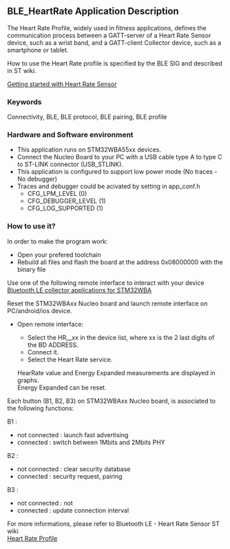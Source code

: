 ## __BLE_HeartRate Application Description__

The Heart Rate Profile, widely used in fitness applications, defines the communication process between a GATT-server of a Heart Rate Sensor device, such as a wrist band, and a GATT-client Collector device, such as a smartphone or tablet.

How to use the Heart Rate profile is specified by the BLE SIG and described in ST wiki.  

<a href="https://wiki.st.com/stm32mcu/wiki/Connectivity:STM32WBA_HeartRate#Heart_Rate_Profile"> Getting started with Heart Rate Sensor</a>

### __Keywords__

Connectivity, BLE, BLE protocol, BLE pairing, BLE profile

### __Hardware and Software environment__

  - This application runs on STM32WBA55xx devices.
  - Connect the Nucleo Board to your PC with a USB cable type A to type C to ST-LINK connector (USB_STLINK). 
  - This application is configured to support low power mode (No traces - No debugger) 
  - Traces and debugger could be acivated by setting in app_conf.h  
    - CFG_LPM_LEVEL (0)
    - CFG_DEBUGGER_LEVEL (1)
    - CFG_LOG_SUPPORTED (1)

### __How to use it?__

In order to make the program work:
 - Open your prefered toolchain
 - Rebuild all files and flash the board at the address 0x08000000 with the binary file

Use one of the following remote interface to interact with your device <a href="https://wiki.st.com/stm32mcu/wiki/Connectivity:BLE_smartphone_applications#Bluetooth-C2-AE_LE_collector_applications_for_STM32WBA
"> Bluetooth LE collector applications for STM32WBA</a>

Reset the STM32WBAxx Nucleo board and launch remote interface on PC/android/ios device. 

- Open remote interface:  
  - Select the HR__xx in the device list, where xx is the 2 last digits of the BD ADDRESS.  
  - Connect it.  
  - Select the Heart Rate service.
  
  HearRate value and Energy Expanded measurements are displayed in graphs.  
  Energy Expanded can be reset.

Each button (B1, B2, B3) on STM32WBAxx Nucleo board, is associated to the following functions:

B1 : 
- not connected : launch fast advertising
- connected     : switch between 1Mbits and 2Mbits PHY

B2 :
- not connected : clear security database
- connected     : security request, pairing

B3 :
- not connected : not
- connected     : update connection interval

For more informations, please refer to Bluetooth LE - Heart Rate Sensor ST wiki  
<a href="https://wiki.st.com/stm32mcu/wiki/Connectivity:STM32WBA_HeartRate#Heart_Rate_Profile"> Heart Rate Profile</a>  
